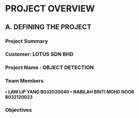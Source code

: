 # PROJECT OVERVIEW

## A. DEFINING THE PROJECT

### Project Summary

### Customer: LOTUS SDN BHD

### Project Name : OBJECT DETECTION

### Team Members
**•	LAW LIP YANG B032020040
•	NABILAH BINTI MOHD NOOR B032120023**

### Objectives
